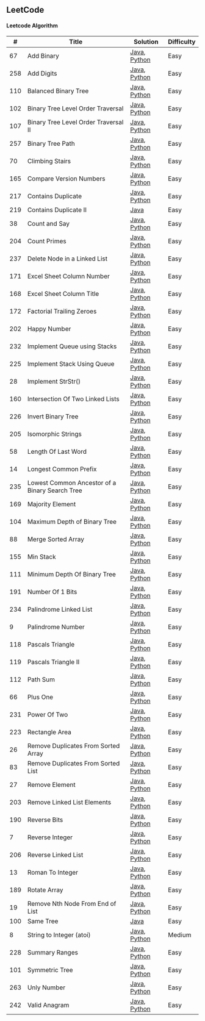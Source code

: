 ## LeetCode
#### Leetcode Algorithm

| # | Title | Solution | Difficulty|
|-------|----------------|----------|--------|
| 67 | Add Binary | [Java](https://github.com/Sishan/LeetCode/blob/master/Easy/AddBinary.java), [Python](https://github.com/Sishan/LeetCode/blob/master/Easy/AddBinary.py) | Easy|
| 258 | Add Digits | [Java](https://github.com/Sishan/LeetCode/blob/master/Easy/AddDigits.java), [Python](https://github.com/Sishan/LeetCode/blob/master/Easy/AddDigits.py) | Easy|
| 110 | Balanced Binary Tree | [Java](https://github.com/Sishan/LeetCode/blob/master/Easy/BalancedBinaryTree.java), [Python](https://github.com/Sishan/LeetCode/blob/master/Easy/BalancedBinaryTree.py) | Easy|
| 102 | Binary Tree Level Order Traversal | [Java](https://github.com/Sishan/LeetCode/blob/master/Easy/BinaryTreeLevelOrderTraversal.java), [Python](https://github.com/Sishan/LeetCode/blob/master/Easy/BinaryTreeLevelOrderTraversal.py) | Easy|
| 107 | Binary Tree Level Order Traversal II | [Java](https://github.com/Sishan/LeetCode/blob/master/Easy/BinaryTreeLevelOrderTraversalII.java), [Python](https://github.com/Sishan/LeetCode/blob/master/Easy/BinaryTreeLevelOrderTraversalII.py) | Easy|
| 257 | Binary Tree Path | [Java](https://github.com/Sishan/LeetCode/blob/master/Easy/BinaryTreePaths.java), [Python](https://github.com/Sishan/LeetCode/blob/master/Easy/BinaryTreePaths.py) | Easy|
| 70 | Climbing Stairs | [Java](https://github.com/Sishan/LeetCode/blob/master/Easy/ClimbingStairs.java), [Python](https://github.com/Sishan/LeetCode/blob/master/Easy/ClimbingStairs.py) | Easy|
| 165 | Compare Version Numbers | [Java](https://github.com/Sishan/LeetCode/blob/master/Easy/CompareVersionNumber.java), [Python](https://github.com/Sishan/LeetCode/blob/master/Easy/CompareVersionNumber.py) | Easy|
| 217 | Contains Duplicate | [Java](https://github.com/Sishan/LeetCode/blob/master/Easy/ContainsDuplicate.java), [Python](https://github.com/Sishan/LeetCode/blob/master/Easy/ContainsDuplicate.py) | Easy|
| 219| Contains Duplicate II | [Java](https://github.com/Sishan/LeetCode/blob/master/Easy/ContainsDuplicateII.java) | Easy|
| 38 | Count and Say | [Java](https://github.com/Sishan/LeetCode/blob/master/Easy/CountAndSay.java), [Python](https://github.com/Sishan/LeetCode/blob/master/Easy/CountAndSay.py) | Easy|
| 204 | Count Primes | [Java](https://github.com/Sishan/LeetCode/blob/master/Easy/CountPrimes.java), [Python](https://github.com/Sishan/LeetCode/blob/master/Easy/CountPrimes.py) | Easy|
| 237 | Delete Node in a Linked List | [Java](https://github.com/Sishan/LeetCode/blob/master/Easy/DeleteNodeInALinkedList.java), [Python](https://github.com/Sishan/LeetCode/blob/master/Easy/DeleteNodeInALinkedList.py) | Easy|
| 171 | Excel Sheet Column Number | [Java](https://github.com/Sishan/LeetCode/blob/master/Easy/ExcelSheetColumnNumber.java), [Python](https://github.com/Sishan/LeetCode/blob/master/Easy/ExcelSheetColumnNumber.py) | Easy|
| 168 | Excel Sheet Column Title | [Java](https://github.com/Sishan/LeetCode/blob/master/Easy/ExcelSheetColumnTitle.java), [Python](https://github.com/Sishan/LeetCode/blob/master/Easy/ExcelSheetColumnTitle.py) | Easy|
| 172 | Factorial Trailing Zeroes | [Java](https://github.com/Sishan/LeetCode/blob/master/Easy/FactorialTrailingZeros.java), [Python](https://github.com/Sishan/LeetCode/blob/master/Easy/FactorialTrailingZeros.py) | Easy|
| 202 | Happy Number | [Java](https://github.com/Sishan/LeetCode/blob/master/Easy/HappyNumber.java), [Python](https://github.com/Sishan/LeetCode/blob/master/Easy/HappyNumber.py) | Easy|
| 232 | Implement Queue using Stacks | [Java](https://github.com/Sishan/LeetCode/blob/master/Easy/ImplementQueueUsingStack.java), [Python](https://github.com/Sishan/LeetCode/blob/master/Easy/ImplementQueueUsingStack.py) | Easy|
| 225 | Implement Stack Using Queue | [Java](https://github.com/Sishan/LeetCode/blob/master/Easy/ImplementStackUsingQueue.java), [Python](https://github.com/Sishan/LeetCode/blob/master/Easy/ImplementStackUsingQueue.py) | Easy|
| 28 | Implement StrStr() | [Java](https://github.com/Sishan/LeetCode/blob/master/Easy/ImplementStrStr().java), [Python](https://github.com/Sishan/LeetCode/blob/master/Easy/ImplementStrStr().py) | Easy|
| 160 | Intersection Of Two Linked Lists | [Java](https://github.com/Sishan/LeetCode/blob/master/Easy/IntersectionOfTwoLinkedLists.java), [Python](https://github.com/Sishan/LeetCode/blob/master/Easy/IntersectionOfTwoLinkedLists.py) | Easy|
| 226 | Invert Binary Tree | [Java](https://github.com/Sishan/LeetCode/blob/master/Easy/InvertBinaryTree.java), [Python](https://github.com/Sishan/LeetCode/blob/master/Easy/InvertBinaryTree.py) | Easy|
| 205 | Isomorphic Strings | [Java](https://github.com/Sishan/LeetCode/blob/master/Easy/IsomorphicStrings.java), [Python](https://github.com/Sishan/LeetCode/blob/master/Easy/IsomorphicStrings.py) | Easy|
| 58 | Length Of Last Word | [Java](https://github.com/Sishan/LeetCode/blob/master/Easy/LengthOfLastWord.java), [Python](https://github.com/Sishan/LeetCode/blob/master/Easy/LengthOfLastWord.py) | Easy|
| 14 | Longest Common Prefix | [Java](https://github.com/Sishan/LeetCode/blob/master/Easy/LongestCommonPrefix.java), [Python](https://github.com/Sishan/LeetCode/blob/master/Easy/LongestCommonPrefix.py) | Easy|
| 235 | Lowest Common Ancestor of a Binary Search Tree | [Java](https://github.com/Sishan/LeetCode/blob/master/Easy/LowestCommonAncestorOfABinarySearchTree.java), [Python](https://github.com/Sishan/LeetCode/blob/master/Easy/LowestCommonAncestorOfABinarySearchTree.py) | Easy|
| 169 | Majority Element | [Java](https://github.com/Sishan/LeetCode/blob/master/Easy/MajorityElement.java), [Python](https://github.com/Sishan/LeetCode/blob/master/Easy/MajorityElement.py) | Easy|
| 104 | Maximum Depth of Binary Tree | [Java](https://github.com/Sishan/LeetCode/blob/master/Easy/MaximumDepthOfBinaryTree.java), [Python](https://github.com/Sishan/LeetCode/blob/master/Easy/MaximumDepthOfBinaryTree.py) | Easy|
| 88 | Merge Sorted Array | [Java](https://github.com/Sishan/LeetCode/blob/master/Easy/MergeSortedArray.java), [Python](https://github.com/Sishan/LeetCode/blob/master/Easy/MergeSortedArray.py) | Easy|
| 155 | Min Stack | [Java](https://github.com/Sishan/LeetCode/blob/master/Easy/MinStack.java), [Python](https://github.com/Sishan/LeetCode/blob/master/Easy/MinStack.py) | Easy|
| 111 | Minimum Depth Of Binary Tree | [Java](https://github.com/Sishan/LeetCode/blob/master/Easy/MinimumDepthOfBinaryTree.java), [Python](https://github.com/Sishan/LeetCode/blob/master/Easy/MinimumDepthOfBinaryTree.py) | Easy|
| 191 | Number Of 1 Bits | [Java](https://github.com/Sishan/LeetCode/blob/master/Easy/NumberOf1Bits.java), [Python](https://github.com/Sishan/LeetCode/blob/master/Easy/NumberOf1Bits.py) | Easy|
| 234 | Palindrome Linked List | [Java](https://github.com/Sishan/LeetCode/blob/master/Easy/PalindromeLinkedList.java), [Python](https://github.com/Sishan/LeetCode/blob/master/Easy/PalindromeLinkedList.py) | Easy|
| 9 | Palindrome Number | [Java](https://github.com/Sishan/LeetCode/blob/master/Easy/PalindromeNumber.java), [Python](https://github.com/Sishan/LeetCode/blob/master/Easy/PalindromeNumber.py) | Easy|
| 118 | Pascals Triangle | [Java](https://github.com/Sishan/LeetCode/blob/master/Easy/PascalsTriangle.java), [Python](https://github.com/Sishan/LeetCode/blob/master/Easy/PascalsTriangle.py) | Easy|
| 119 | Pascals Triangle II | [Java](https://github.com/Sishan/LeetCode/blob/master/Easy/PascalsTriangleII.java), [Python](https://github.com/Sishan/LeetCode/blob/master/Easy/PascalsTriangleII.py) | Easy|
| 112 | Path Sum | [Java](https://github.com/Sishan/LeetCode/blob/master/Easy/PathSum.java), [Python](https://github.com/Sishan/LeetCode/blob/master/Easy/PathSum.py) | Easy|
| 66 | Plus One | [Java](https://github.com/Sishan/LeetCode/blob/master/Easy/PlusOne.java), [Python](https://github.com/Sishan/LeetCode/blob/master/Easy/PlusOne.py) | Easy|
| 231 | Power Of Two | [Java](https://github.com/Sishan/LeetCode/blob/master/Easy/PowerOfTwo.java), [Python](https://github.com/Sishan/LeetCode/blob/master/Easy/PowerOfTwo.py) | Easy|
| 223 | Rectangle Area | [Java](https://github.com/Sishan/LeetCode/blob/master/Easy/RectangleArea.java), [Python](https://github.com/Sishan/LeetCode/blob/master/Easy/RectangleArea.py) | Easy|
| 26 | Remove Duplicates From Sorted Array | [Java](https://github.com/Sishan/LeetCode/blob/master/Easy/RemoveDuplicatesFromSortedArray.java), [Python](https://github.com/Sishan/LeetCode/blob/master/Easy/RemoveDuplicatesFromSortedArray.py) | Easy|
| 83 | Remove Duplicates From Sorted List | [Java](https://github.com/Sishan/LeetCode/blob/master/Easy/RemoveDuplicatesFromSortedList.java), [Python](https://github.com/Sishan/LeetCode/blob/master/Easy/RemoveDuplicatesFromSortedList.py) | Easy|
| 27 | Remove Element | [Java](https://github.com/Sishan/LeetCode/blob/master/Easy/RemoveElement.java), [Python](https://github.com/Sishan/LeetCode/blob/master/Easy/RemoveElement.py) | Easy|
| 203 | Remove Linked List Elements | [Java](https://github.com/Sishan/LeetCode/blob/master/Easy/RemoveLinkedListElements.java), [Python](https://github.com/Sishan/LeetCode/blob/master/Easy/RemoveLinkedListElements.py) | Easy|
| 190 | Reverse Bits | [Java](https://github.com/Sishan/LeetCode/blob/master/Easy/ReverseBits.java), [Python](https://github.com/Sishan/LeetCode/blob/master/Easy/ReverseBits.py) | Easy|
| 7 | Reverse Integer | [Java](https://github.com/Sishan/LeetCode/blob/master/Easy/ReverseInteger.java), [Python](https://github.com/Sishan/LeetCode/blob/master/Easy/ReverseInteger.py) | Easy|
| 206 | Reverse Linked List | [Java](https://github.com/Sishan/LeetCode/blob/master/Easy/ReverseLinkedList.java), [Python](https://github.com/Sishan/LeetCode/blob/master/Easy/ReverseLinkedList.py) | Easy|
| 13 | Roman To Integer | [Java](https://github.com/Sishan/LeetCode/blob/master/Easy/RomanToInteger.java), [Python](https://github.com/Sishan/LeetCode/blob/master/Easy/RomanToInteger.py) | Easy|
| 189 | Rotate Array | [Java](https://github.com/Sishan/LeetCode/blob/master/Easy/RotateArray.java), [Python](https://github.com/Sishan/LeetCode/blob/master/Easy/RotateArray.py) | Easy|
|19 | Remove Nth Node From End of List | [Java](https://github.com/Sishan/LeetCode/blob/master/Easy/RemoveNthNodeFromEndOfList.java), [Python](https://github.com/Sishan/LeetCode/blob/master/Easy/RemoveNthNodeFromEndOfList.py) | Easy|
| 100 | Same Tree | [Java](https://github.com/Sishan/LeetCode/blob/master/Easy/SameTree.java)| Easy|
| 8| String to Integer (atoi) | [Java](https://github.com/Sishan/LeetCode/blob/master/Easy/StringToInteger.java), [Python](https://github.com/Sishan/LeetCode/blob/master/Easy/StringToInteger.py) | Medium|
| 228| Summary Ranges | [Java](https://github.com/Sishan/LeetCode/blob/master/Easy/SummaryRanges.java), [Python](https://github.com/Sishan/LeetCode/blob/master/Easy/SummaryRanges.py) | Easy|
| 101| Symmetric Tree | [Java](https://github.com/Sishan/LeetCode/blob/master/Easy/SymmetricTree.java), [Python](https://github.com/Sishan/LeetCode/blob/master/Easy/SymmetricTree.py) | Easy|
| 263| Unly Number | [Java](https://github.com/Sishan/LeetCode/blob/master/Easy/UglyNumber.java), [Python](https://github.com/Sishan/LeetCode/blob/master/Easy/UglyNumber.py) | Easy|
| 242| Valid Anagram | [Java](https://github.com/Sishan/LeetCode/blob/master/Easy/ValidAnagram.java), [Python](https://github.com/Sishan/LeetCode/blob/master/Easy/ValidAnagram.py) | Easy|



